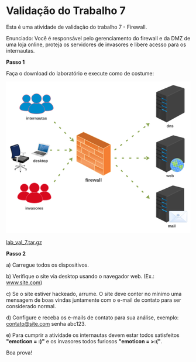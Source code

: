 # Validação do Trabalho 7

Esta é uma atividade de validação do trabalho 7 - Firewall. 

Enunciado: Você é responsável pelo gerenciamento do firewall e da DMZ de uma loja online, proteja os servidores de invasores e libere acesso para os internautas. 

**Passo 1**

Faça o download do laboratório e execute como de costume: 

![](lab_val_7.png)

[lab_val_7.tar.gz](lab_val_7.tar.gz)

**Passo 2**

a) Carregue todos os dispositivos.

b) Verifique o site via desktop usando o navegador web. (Ex.: www.site.com)

c) Se o site estiver hackeado, arrume. O site deve conter no mínimo uma mensagem de boas vindas juntamente com o e-mail de contato para ser considerado normal.

d) Configure e receba os e-mails de contato para sua análise, exemplo: contato@site.com senha abc123.

e) Para cumprir a atividade os internautas devem estar todos satisfeitos **"emoticon = :)"** e os invasores todos furiosos **"emoticon = >:("**. 

Boa prova!

